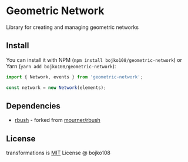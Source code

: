 # Geometric Network

Library for creating and managing geometric networks

## Install

You can install it with NPM (`npm install bojko108/geometric-network`) or Yarn (`yarn add bojko108/geometric-network`):

```js
import { Network, events } from 'geometric-network';

const network = new Network(elements);
```

## Dependencies

- [rbush](https://github.com/bojko108/rbush) - forked from [mourner/rbush](https://github.com/mourner/rbush)

## License

transformations is [MIT](https://github.com/bojko108/transformations/tree/master/LICENSE) License @ bojko108
